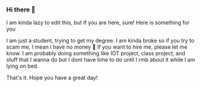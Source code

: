 ### Hi there 👋

<!--
**trungnguyenn43/trungnguyenn43** is a ✨ _special_ ✨ repository because its `README.md` (this file) appears on your GitHub profile.

Here are some ideas to get you started:

- 🔭 I’m currently working on ...
- 🌱 I’m currently learning ...
- 👯 I’m looking to collaborate on ...
- 🤔 I’m looking for help with ...
- 💬 Ask me about ...
- 📫 How to reach me: ...
- 😄 Pronouns: ...
- ⚡ Fun fact: ...
-->

I am kinda lazy to edit this, but if you are here, sure! Here is something for you

I am just a student, trying to get my degree. I am kinda broke so if you try to scam me, I mean I have no money 🥲 If you want to hire me, please let me know.
I am probably doing something like IOT project, class project, and stuff that I wanna do but I dont have time to do until I rmb about it while I am lying on bed.

That's it.
Hope you have a great day!
